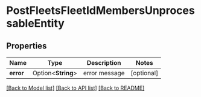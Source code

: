 # PostFleetsFleetIdMembersUnprocessableEntity

## Properties

Name | Type | Description | Notes
------------ | ------------- | ------------- | -------------
**error** | Option<**String**> | error message | [optional]

[[Back to Model list]](../README.md#documentation-for-models) [[Back to API list]](../README.md#documentation-for-api-endpoints) [[Back to README]](../README.md)


